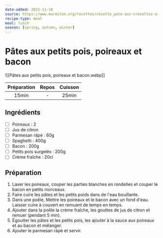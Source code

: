 ```yaml
---
date-added: 2021-11-18
source: https://www.marmiton.org/recettes/recette_pate-aux-crevettes-a-la-creme_171330.aspx
recipe-type: meal
meal: lunch
season: [spring, autumn, winter]
---
```


# Pâtes aux petits pois, poireaux et bacon

![[Pâtes aux petits pois, poireaux et bacon.webp]]

| Préparation | Repos | Cuisson |
|:-----------:|:-----:|:-------:|
|    15min    |   -   |  25min  |

## Ingrédients

- [ ] Poireaux : 2
- [ ] Jus de citron
- [ ] Parmesan râpé : 60g
- [ ] Spaghetti : 400g
- [ ] Bacon : 200g
- [ ] Petits pois surgelés : 200g
- [ ] Crème fraîche : 20cl

## Préparation

1. Laver les poireaux, couper les parties blanches en rondelles et couper le bacon en petits morceaux.
2. Faire cuire les pâtes et les petits poids dans de l'eau bouillante.
3. Dans une poêle, Mettre les poireaux et le bacon avec un fond d'eau. Laisser cuire à couvert en remuant de temps en temps.
5. Ajouter dans la poêle la crème fraîche, les gouttes de jus de citron et remuer (pendant 5 min).
6. Égoutter les pâtes et les petits pois, les ajouter à la sauce aux poireaux et au bacon et mélanger.
7. Ajouter le parmesan râpé et servir.
